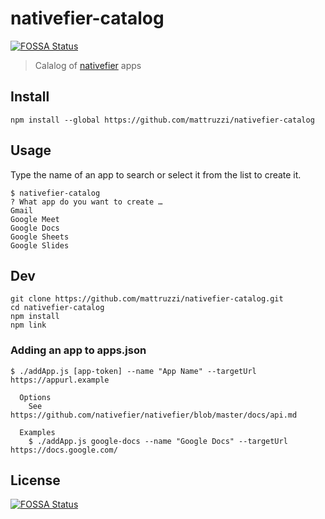 # nativefier-catalog
[![FOSSA Status](https://app.fossa.com/api/projects/git%2Bgithub.com%2Fmattruzzi%2Fnativefier-catalog.svg?type=shield)](https://app.fossa.com/projects/git%2Bgithub.com%2Fmattruzzi%2Fnativefier-catalog?ref=badge_shield)


> Calalog of [nativefier](https://github.com/nativefier/nativefier) apps

## Install

```
npm install --global https://github.com/mattruzzi/nativefier-catalog
```

<!-- ## Usage

```js
import nativefierCatalog from 'nativefier-catalog';

nativefierCatalog('unicorns');
//=> 'unicorns & rainbows'
```

## API

### nativefierCatalog(input, options?)

#### input

Type: `string`

Lorem ipsum.

#### options

Type: `object`

##### foo

Type: `boolean`\
Default: `false`

Lorem ipsum.


## CLI

```
$ npm install --global nativefier-catalog
```
-->

## Usage

Type the name of an app to search or select it from the list to create it.

```
$ nativefier-catalog
? What app do you want to create …
Gmail
Google Meet
Google Docs
Google Sheets
Google Slides
```

## Dev

```
git clone https://github.com/mattruzzi/nativefier-catalog.git
cd nativefier-catalog
npm install
npm link
```

### Adding an app to apps.json

```
$ ./addApp.js [app-token] --name "App Name" --targetUrl https://appurl.example

  Options
    See https://github.com/nativefier/nativefier/blob/master/docs/api.md

  Examples
    $ ./addApp.js google-docs --name "Google Docs" --targetUrl https://docs.google.com/
```


## License
[![FOSSA Status](https://app.fossa.com/api/projects/git%2Bgithub.com%2Fmattruzzi%2Fnativefier-catalog.svg?type=large)](https://app.fossa.com/projects/git%2Bgithub.com%2Fmattruzzi%2Fnativefier-catalog?ref=badge_large)